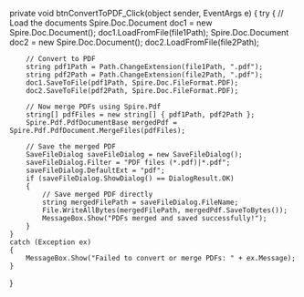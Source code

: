 private void btnConvertToPDF_Click(object sender, EventArgs e)
{
    try
    {
        // Load the documents
        Spire.Doc.Document doc1 = new Spire.Doc.Document();
        doc1.LoadFromFile(file1Path);
        Spire.Doc.Document doc2 = new Spire.Doc.Document();
        doc2.LoadFromFile(file2Path);

        // Convert to PDF
        string pdf1Path = Path.ChangeExtension(file1Path, ".pdf");
        string pdf2Path = Path.ChangeExtension(file2Path, ".pdf");
        doc1.SaveToFile(pdf1Path, Spire.Doc.FileFormat.PDF);
        doc2.SaveToFile(pdf2Path, Spire.Doc.FileFormat.PDF);

        // Now merge PDFs using Spire.Pdf
        string[] pdfFiles = new string[] { pdf1Path, pdf2Path };
        Spire.Pdf.PdfDocumentBase mergedPdf = Spire.Pdf.PdfDocument.MergeFiles(pdfFiles);

        // Save the merged PDF
        SaveFileDialog saveFileDialog = new SaveFileDialog();
        saveFileDialog.Filter = "PDF files (*.pdf)|*.pdf";
        saveFileDialog.DefaultExt = "pdf";
        if (saveFileDialog.ShowDialog() == DialogResult.OK)
        {
            // Save merged PDF directly
            string mergedFilePath = saveFileDialog.FileName;
            File.WriteAllBytes(mergedFilePath, mergedPdf.SaveToBytes());
            MessageBox.Show("PDFs merged and saved successfully!");
        }
    }
    catch (Exception ex)
    {
        MessageBox.Show("Failed to convert or merge PDFs: " + ex.Message);
    }
}
